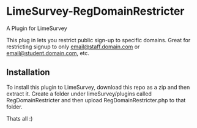 # LimeSurvey-RegDomainRestricter

A Plugin for LimeSurvey


This plug in lets you restrict public sign-up to specific domains. Great for restricting signup to only email@staff.domain.com or email@student.domain.com, etc.

## Installation

To install this plugin to LimeSurvey, download this repo as a zip and then extract it. Create a folder under limeSurvey/plugins called RegDomainRestricter and then upload RegDomainRestricter.php to that folder.

Thats all :)


